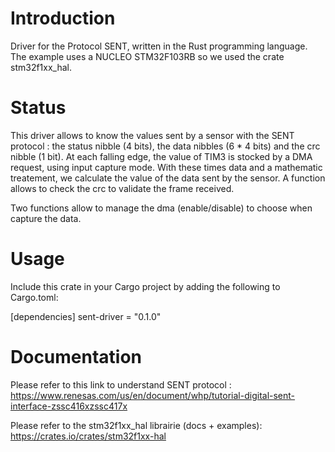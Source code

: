# Introduction
Driver for the Protocol SENT, written in the Rust programming language. 
The example uses a NUCLEO STM32F103RB so we used the crate stm32f1xx_hal.

# Status

This driver allows to know the values sent by a sensor with the SENT protocol : the status nibble (4 bits), the data nibbles (6 * 4 bits) and the crc nibble (1 bit). At each falling edge, the value of TIM3 is stocked by a DMA request, using input capture mode. With these times data and a mathematic treatement, we calculate the value of the data sent by the sensor. A function allows to check the crc to validate the frame received.

Two functions allow to manage the dma (enable/disable) to choose when capture the data.

# Usage
Include this crate in your Cargo project by adding the following to Cargo.toml:

[dependencies]
sent-driver = "0.1.0"

# Documentation
Please refer to this link to understand SENT protocol : https://www.renesas.com/us/en/document/whp/tutorial-digital-sent-interface-zssc416xzssc417x

Please refer to the stm32f1xx_hal librairie (docs + examples): https://crates.io/crates/stm32f1xx-hal
